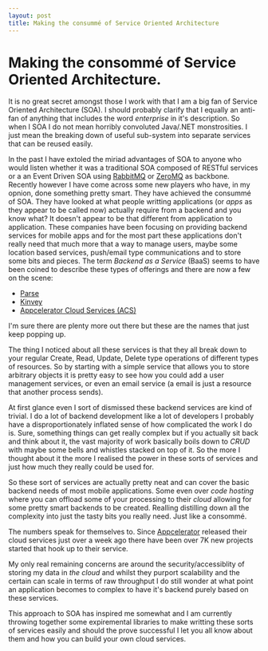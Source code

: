```yaml
---
layout: post
title: Making the consummé of Service Oriented Architecture
---
```


# Making the consommé of Service Oriented Architecture.

It is no great secret amongst those I work with that I am a big fan of
Service Oriented Architecture (SOA). I should probably clarify that I equally
an anti-fan of anything that includes the word _enterprise_ in it's description.
So when I SOA I do not mean horribly convoluted Java/.NET monstrosities. I just
mean the breaking down of useful sub-system into separate services that can be
reused easily.

In the past I have extoled the miriad advantages of SOA to anyone who would
listen whether it was a traditional SOA composed of RESTful services or a
an Event Driven SOA using [RabbitMQ](http://www.rabbitmq.com) or
[ZeroMQ](www.zeromq.org) as backbone. Recently however I have come across some
new players who have, in my opnion, done something pretty smart. They have
achieved the consummé of SOA. They have looked at what people writting
applications (or _apps_ as they appear to be called now) actually require
from a backend and you know what? It doesn't appear to be that different from
application to application.  These companies have been focusing on providing
backend services for mobile apps and for the most part these applications don't
really need that much more that a way to manage users, maybe some location
based services, push/email type communications and to store some bits and
pieces. The term _Backend as a Service_ (BaaS) seems to have been coined to
describe these types of offerings and there are now a few on the scene:

* [Parse](http://www.parse.com)
* [Kinvey](http://www.kinvey.com)
* [Appcelerator Cloud Services (ACS)](http://http://cloud.appcelerator.com/)

I'm sure there are plenty more out there but these are the names that just keep
popping up.

The thing I noticed about all these services is that they all break down to your
regular Create, Read, Update, Delete type operations of different types of
resources. So by starting with a simple service that allows you to store
arbitrary objects it is pretty easy to see how you could add a user management
services, or even an email service (a email is just a resource that another
process sends).

At first glance even I sort of dismissed these backend services are kind of
trivial. I do a lot of backend development like a lot of developers I probably
have a disproportionately inflated sense of how complicated the work I do is.
Sure, something things can get really complex but if you actually sit back and
think about it, the vast majority of work basically boils down to _CRUD_ with
maybe some bells and whistles stacked on top of it. So the more I thought
about it the more I realised the power in these sorts of services and just how
much they really could be used for.

So these sort of services are actually pretty neat and can cover the basic
backend needs of most mobile applications. Some even over _code hosting_ where
you can offload some of your processing to their _cloud_ allowing for some
pretty smart backends to be created. Realling distilling down all the
complexity into just the tasty bits you really need. Just like a consommé.

The numbers speak for themselves to. Since
[Appcelerator](http://www.appcelerator.com) released their cloud services just
over a week ago there have been over 7K new projects started that hook up to
their service.

My only real remaining concerns are around the security/accessiblity of storing
my data in _the cloud_ and whilst they purport scalability and the certain can
scale in terms of raw throughput I do still wonder at what point an application
becomes to complex to have it's backend purely based on these services.

This approach to SOA has inspired me somewhat and I am currently throwing
together some expiremental libraries to make writting these sorts of services
easily and should the prove successful I let you all know about them and how
you can build your own cloud services.
